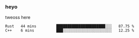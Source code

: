 ### heyo
tweoss here

<!--START_SECTION:waka-->

```text
Rust   44 mins         ██████████████████████░░░   87.75 %
C++    6 mins          ███░░░░░░░░░░░░░░░░░░░░░░   12.25 %
```

<!--END_SECTION:waka-->

<!--
**Tweoss/tweoss** is a ✨ _special_ ✨ repository because its `README.md` (this file) appears on your GitHub profile.

Here are some ideas to get you started:

- 🔭 I’m currently working on ...
- 🌱 I’m currently learning ...
- 👯 I’m looking to collaborate on ...
- 🤔 I’m looking for help with ...
- 💬 Ask me about ...
- 📫 How to reach me: ...
- 😄 Pronouns: ...
- ⚡ Fun fact: ...
-->

